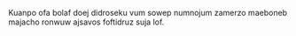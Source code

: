 Kuanpo ofa bolaf doej didroseku vum sowep numnojum zamerzo maeboneb majacho ronwuw ajsavos foftidruz suja lof.